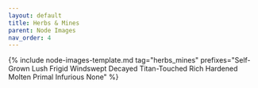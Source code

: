 ```yaml
---
layout: default
title: Herbs & Mines
parent: Node Images
nav_order: 4
---
```


{% include node-images-template.md tag="herbs_mines" prefixes="Self-Grown Lush Frigid Windswept Decayed Titan-Touched Rich Hardened Molten Primal Infurious None" %}
